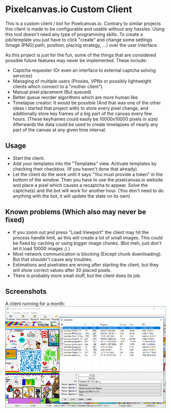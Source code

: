 Pixelcanvas.io Custom Client
=====

This is a custom client / bot for Pixelcanvas.io.
Contrary to similar projects this client is made to be configurable and usable without any hassles.
Using this tool doesn't need any type of programming skills.
To create a job/template you just have to click "create" and change some settings (Image (PNG) path, position, placing strategy, ...) over the user interface.

As this project is just for the fun, some of the things that are considered possible future features may never be implemented.
These include:
- Captcha requester (Or even an interface to external captcha solving services)
- Managing of multiple users (Proxies, VPNs or possibly lightweight clients which connect to a "mother client")
- Manual pixel placement (But queued)
- Better queue reorder algorithms which are more human like
- Timelapse creator: It would be possible (And that was one of the other ideas i started that project with) to store every pixel change, and additionally store key frames of a big part of the canvas every few hours.
(These keyframes could easily be 10000x10000 pixels in size)
Afterwards the data could be used to create timelapses of nearly any part of the canvas at any given time interval.

## Usage
- Start the client.
- Add your templates into the "Templates" view. Activate templates by checking their checkbox. (If you haven't done that already)
- Let the client do the work until it says "You must provide a token" in the bottom of the window. Then you have to use the pixelcanvas.io website and place a pixel which causes a recaptcha to appear. Solve the captcha(s) and the bot will work for another hour. (You don't need to do anything with the bot, it will update the state on its own)

## Known problems (Which also may never be fixed)
- If you zoom out and press "Load Viewport" the client may hit the process handle limit, as this will create a lot of small images.
  This could be fixed by caching or using bigger image chunks.
  (But meh, just don't let it load 10000 images ;) )
- Most network communication is blocking (Except chunk downloading). But that shouldn't cause any troubles.
- Estimations and pixelrates are wrong after starting the client, but they will show correct values after 30 placed pixels.
- There is probably more small stuff, but the client does its job.

## Screenshots
A client running for a month:
![<Image missing>](/Screenshots/V0.946.png)
